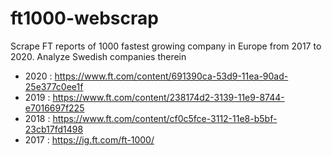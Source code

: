 # ft1000-webscrap

Scrape FT reports of 1000 fastest growing company in Europe from 2017 to 2020. Analyze Swedish companies therein

* 2020 : https://www.ft.com/content/691390ca-53d9-11ea-90ad-25e377c0ee1f
* 2019 : https://www.ft.com/content/238174d2-3139-11e9-8744-e7016697f225
* 2018 : https://www.ft.com/content/cf0c5fce-3112-11e8-b5bf-23cb17fd1498
* 2017 : https://ig.ft.com/ft-1000/
